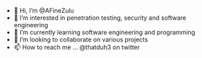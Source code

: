 - 👋 Hi, I’m @AFineZulu
- 👀 I’m interested in penetration testing, security and software engineering 
- 🌱 I’m currently learning software engineering and programming 
- 💞️ I’m looking to collaborate on various projects
- 📫 How to reach me ... @thatduh3 on twitter

<!---
AFineZulu/AFineZulu is a ✨ special ✨ repository because its `README.md` (this file) appears on your GitHub profile.
You can click the Preview link to take a look at your changes.
--->
